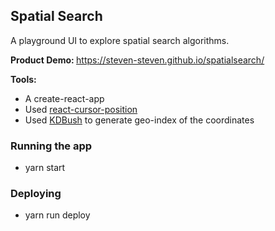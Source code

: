 ## Spatial Search
A playground UI to explore spatial search algorithms.

<b> Product Demo: </b> https://steven-steven.github.io/spatialsearch/

<b> Tools: </b> 
- A create-react-app
- Used [react-cursor-position](https://www.npmjs.com/package/react-cursor-position)
- Used [KDBush](https://github.com/mourner/kdbush) to generate geo-index of the coordinates 

### Running the app
- yarn start
### Deploying
- yarn run deploy
